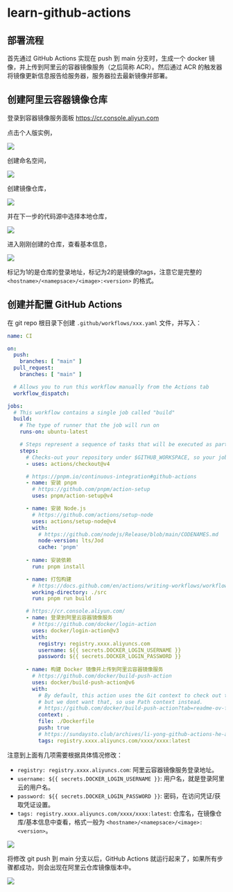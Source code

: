 # learn-github-actions

## 部署流程

首先通过 GitHub Actions 实现在 push 到 main 分支时，生成一个 docker 镜像，并上传到阿里云的容器镜像服务（之后简称 ACR）。然后通过 ACR 的触发器将镜像更新信息报告给服务器，服务器拉去最新镜像并部署。

## 创建阿里云容器镜像仓库

登录到容器镜像服务面板 https://cr.console.aliyun.com

点击个人版实例，

![](./media/点击个人版实例.png)

创建命名空间，

![](./media/创建命名空间.png)

创建镜像仓库，

![](./media/创建镜像仓库.png)

并在下一步的代码源中选择本地仓库，

![](./media/代码源.png)

进入刚刚创建的仓库，查看基本信息，

![](./media/镜像仓库基本信息.png)

标记为1的是仓库的登录地址，标记为2的是镜像的tags，注意它是完整的 `<hostname>/<namepsace>/<image>:<version>` 的格式。

## 创建并配置 GitHub Actions

在 git repo 根目录下创建 `.github/workflows/xxx.yaml` 文件，并写入：

```yaml
name: CI

on:
  push:
    branches: [ "main" ]
  pull_request:
    branches: [ "main" ]

  # Allows you to run this workflow manually from the Actions tab
  workflow_dispatch:

jobs:
  # This workflow contains a single job called "build"
  build:
    # The type of runner that the job will run on
    runs-on: ubuntu-latest

    # Steps represent a sequence of tasks that will be executed as part of the job
    steps:
      # Checks-out your repository under $GITHUB_WORKSPACE, so your job can access it
      - uses: actions/checkout@v4

      # https://pnpm.io/continuous-integration#github-actions
      - name: 安装 pnpm
        # https://github.com/pnpm/action-setup
        uses: pnpm/action-setup@v4

      - name: 安装 Node.js
        # https://github.com/actions/setup-node
        uses: actions/setup-node@v4
        with:
          # https://github.com/nodejs/Release/blob/main/CODENAMES.md
          node-version: lts/Jod
          cache: 'pnpm'
      
      - name: 安装依赖
        run: pnpm install

      - name: 打包构建
        # https://docs.github.com/en/actions/writing-workflows/workflow-syntax-for-github-actions#jobsjob_idstepsworking-directory
        working-directory: ./src
        run: pnpm run build

      # https://cr.console.aliyun.com/
      - name: 登录到阿里云容器镜像服务
        # https://github.com/docker/login-action
        uses: docker/login-action@v3
        with:
          registry: registry.xxxx.aliyuncs.com
          username: ${{ secrets.DOCKER_LOGIN_USERNAME }}
          password: ${{ secrets.DOCKER_LOGIN_PASSWORD }}
      
      - name: 构建 Docker 镜像并上传到阿里云容器镜像服务
        # https://github.com/docker/build-push-action
        uses: docker/build-push-action@v6
        with:
          # By default, this action uses the Git context to check out the repository,
          # but we dont want that, so use Path context instead.
          # https://github.com/docker/build-push-action?tab=readme-ov-file#path-context
          context: .
          file: ./Dockerfile
          push: true
          # https://sundaysto.club/archives/li-yong-github-actions-he-aliyun-si-you-jing-xiang-ku-shi-yong-dockerbu-shu-nodejs-xiang-mu
          tags: registry.xxxx.aliyuncs.com/xxxx/xxxx:latest
```

注意到上面有几项需要根据具体情况修改：

- `registry: registry.xxxx.aliyuncs.com`: 阿里云容器镜像服务登录地址。
- `username: ${{ secrets.DOCKER_LOGIN_USERNAME }}`: 用户名，就是登录阿里云的用户名。
- `password: ${{ secrets.DOCKER_LOGIN_PASSWORD }}`: 密码，在访问凭证/获取凭证设置。
- `tags: registry.xxxx.aliyuncs.com/xxxx/xxxx:latest`: 仓库名，在镜像仓库/基本信息中查看，格式一般为 `<hostname>/<namepsace>/<image>:<version>`。


![](./media/new-repository-secret.png)

将修改 git push 到 main 分支以后，GitHub Actions 就运行起来了，如果所有步骤都成功，则会出现在阿里云仓库镜像版本中。

![](./media/镜像版本.png)
